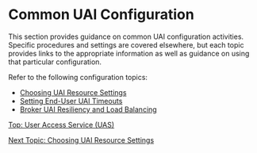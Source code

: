 # Common UAI Configuration

This section provides guidance on common UAI configuration activities.
Specific procedures and settings are covered elsewhere, but each topic provides links to the appropriate information as well as guidance on using that particular configuration.

Refer to the following configuration topics:

* [Choosing UAI Resource Settings](Choosing_UAI_Resource_Settings.md)
* [Setting End-User UAI Timeouts](Setting_UAI_Timeouts.md)
* [Broker UAI Resiliency and Load Balancing](Setting_Up_Multi-Replica_Brokers.md)

[Top: User Access Service (UAS)](README.md)

[Next Topic: Choosing UAI Resource Settings](Choosing_UAI_Resource_Settings.md)
